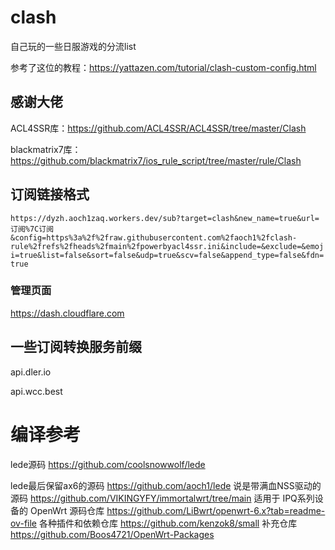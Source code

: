 # clash

自己玩的一些日服游戏的分流list

参考了这位的教程：https://yattazen.com/tutorial/clash-custom-config.html

## 感谢大佬

ACL4SSR库：https://github.com/ACL4SSR/ACL4SSR/tree/master/Clash

blackmatrix7库：https://github.com/blackmatrix7/ios_rule_script/tree/master/rule/Clash

## 订阅链接格式

`https://dyzh.aoch1zaq.workers.dev/sub?target=clash&new_name=true&url=订阅%7C订阅&config=https%3a%2f%2fraw.githubusercontent.com%2faoch1%2fclash-rule%2frefs%2fheads%2fmain%2fpowerbyacl4ssr.ini&include=&exclude=&emoji=true&list=false&sort=false&udp=true&scv=false&append_type=false&fdn=true`

### 管理页面
https://dash.cloudflare.com

## 一些订阅转换服务前缀
api.dler.io

api.wcc.best

# 编译参考
lede源码 https://github.com/coolsnowwolf/lede

lede最后保留ax6的源码 https://github.com/aoch1/lede
说是带满血NSS驱动的源码 https://github.com/VIKINGYFY/immortalwrt/tree/main
适用于 IPQ系列设备的 OpenWrt 源码仓库 https://github.com/LiBwrt/openwrt-6.x?tab=readme-ov-file
各种插件和依赖仓库 https://github.com/kenzok8/small
补充仓库 https://github.com/Boos4721/OpenWrt-Packages
